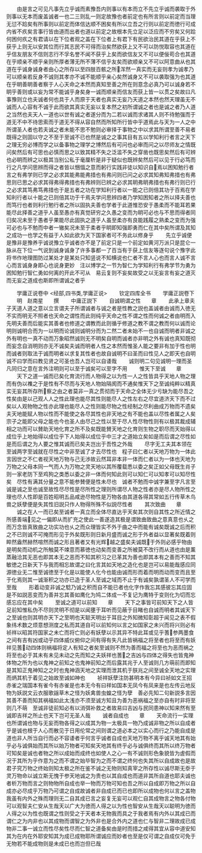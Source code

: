 <!-- { "loadSidebar": true } -->
　　由是言之可见凡事先立乎诚而素豫吾内则事以有本而立不先立乎诚而袭取于外则事以无本而废盖诚者一也二三则乱一则定故豫也者前定也有所言则以前定而当理无愆不跲矣有所事则以前定而体信达顺不困矣有所以立吾之行则以前定而徳行可成内省不疚矣言事行皆由道而出者也道以前定之故根本先立足以泛应而不穷矣又何跲何困何疚之有君请以在下位者观之盖在下位者上有君下有民欲治民其道在乎获上不获乎上则无以安其位而行其志民不可得而治矣然欲获上又不可以防悦取容也其道在乎信友朋友不信则志行不孚名誉不闻不获乎上矣而欲信友又不可以便佞苟合也其道在乎顺亲不顺乎亲则所厚者薄无所不薄不信乎友矣而欲顺亲又不可以阿意曲从也其道在乎诚身诚身者由心之所存以至四肢百骸之所浑然一真实而无妄则孝为诚孝乃可以顺亲若反身不诚则其孝亦不诚不能顺乎亲心矣然诚身又不可以袭取强为也其道在乎眀善眀善者察于人心天命之本然而真知至善之所在则意念必真乃可以诚身若不眀乎善则或以妄为常不能诚乎身矣身一诚而顺亲而信友而获上皆一以贯之矣故曰凡事豫则立也夫诚者何也具于人而原于天者也真实无妄乃天道之本然也然天理虽无不诚而人心容有不诚于此而欲其真实无妄以复本然之初所谓诚之者也是诚之者乃人道之当然也夫天人一道也以世有诚之者遂分而为二若以诚而求诸其人则不待勉强而于道无不中不待思索而于道无不得从容自然而所知所行皆中乎道焉此与天为一人之中所谓圣人者也若夫诚之者未能不思不勉则必审择于事物之中以求其所谓至善不易者既得之则固以守之不至于至诚不已也然是诚之之事其目有五以学知利行者言之天下之理无穷必博而学之以备事物之理学之博然后有可问也必审而问之以尽师友之情既问矣然后有可思也必慎而思之以致其精不失之泛滥不失之穿凿也既思矣然后有可辨也必眀而辨之以极其当别公私于毫厘析是非于疑似也既辨矣然后可以见于行必笃而行之凡学问思辨而得之者皆以悃愊之意而躬行实践非徒以知识自焉以困知勉行者言之有弗学则已学之必求其能弗能弗措也有弗问则已问之必求其知弗知弗措也有弗思则已思之必求其得弗得弗措也有弗辨则已辨之必求其眀弗眀弗措也有弗行则已行之必求其笃弗笃弗措也于是五者之功在学知利行者以一能之已则倍其功于百焉在学知利行者以十能之已则倍其功于千焉夫学问思辨四者乃学知困知者之所以择夫善也而笃行也者则利行勉行者之所以固执夫善也学者于此道惟恐安于愚柔而不能耳若果能尽此择善之道乎人虽至愚亦有真觉研穷之久愚之变而为眀可必也与不思而得者同归矣况未至于愚者乎果能尽此固执之道乎人虽至柔亦有良能践履之熟柔之变而为强可必也与不勉而中者一辙矣况未至于柔者乎眀即知强即勇而仁在其中矣所谓及其知之成功一也学之有益于人如此欲为天下国家者可不务此以修身乎
　　先立乎诚便是豫非是豫养乎诚说豫立乎诚者亦不是了前定只是一个前定如黄河万派只是昆仑一脉从在下位一气说到诚身诚身了许多事都一了百当有于获上信友等逐句说个豫字此将书作地理图防过某处才是某处只知竖说不知横说也仁者不言人心也而言人诚不言心而言诚身身即心也说身更妙　注以博学之一节为智仁为学知利行有弗学节为勇为困知勉行智仁勇如何离的开此不可从　易云复则不妄矣故受之以无妄言有妄之道灭而无妄之道成也斯即所谓诚之者乎

　　学庸正说卷中
<经部,四书类,学庸正说>
　　钦定四库全书
　　学庸正説卷下
　　明　赵南星　　撰
　　中庸正説下
　　自诚眀谓之性　　章
　　此承上章夫子天道人道之意以立言谓夫子所谓诚者与诚之者是性教之説也盖诚者由诚而入徳无不实而明无不照者也天命之谓性而此则纯乎天命之性不谓之性而何诚之者由明而入先明夫善而后能实其善者也修道之谓教而此则循乎修道之教不谓之教而何以诚而论明则诚明合而为一以明而论诚则诚明分而为二然二者未始不一也自诚而明者非诚之外有明也一真不动而万象昭然诚则无不明矣自明而诚者亦非明之外有诚也真知既彻而妄念自消明则亦无不诚矣夫诚而明者人性之本然而惟圣人能之要非有加于性也明而诚者则取法于诚而明者以求复其性者也故自诚明不曰圣而曰性见人之即天也自明诚不曰学而曰教见贤之可圣也吾人岂可以自诿哉
　　诚则明二句见诚明一理而圣凡同归之意在言外注明则可以至于诚矣可以至字不用
　　惟天下至诚　　章
　　天下之道一诚而已矣化育流行而人物得之以为性一人之性皆具乎天地人物之理而有伪以襍之于是性有不尽而与天地人物始隔阂而不通矣惟天下之至诚纯粹以精真实无妄其所存所察之由之者莫非一真之贯彻而于天命之全体无少亏缺为能尽吾之性矣由是以己观人人之性此理也能尽其性则能尽人之性左右之尽宜道济天下而不过矣以人观物物之性亦此理也能尽人之性则能尽物之性经制之尽利曲成万物而不遗矣夫天地能赋人物以性而不能使之各尽其性也非天地之有不能也盖以尽性者属之人矣宗子之能即父母之能也今也圣人由尽己之性以至于尽人性尽物性则有以极其裁成辅相之功而可以賛助天地化育之所不及矣既能賛天地之化育则生物之职尽而天始得以成位乎上地始得以成位乎下人始得以成位乎中三才之道始立矣如是而后谓之尽性如是而后谓之为人要之惟其诚而已矣夫岂出于吾性之外哉
　　尽字无工夫其本领在至诚两字至诚就在尽性之中非至诚了才去尽性也　程子曰仁者以天地万物为一体此言因世之不仁者视天地万物与己无渉故云然耳非本非一体而仁者以为一体也天地为万物之父母本同一气而人为万物之灵天地以其所覆载悉以委之矣正如父母既生肖子则一家老防下至鸡狗之类悉以委之非一体而何知此则可以知仁可以知孝可以知尽性矣　尽性有满其分量之意不能参賛便是性未尽也　诚者不勉而中诚字兼至字凡言至诚是诚之至也诚至故性尽尽性是尽所性之理则所谓尽人物之性者亦是尽人物所性之理也尽人性即是百姓昭明五品咸逊尽物性是万物各由其道各得其常如五行传草木鸟兽之妖孽便是失其性旧説只作人物得所殊不似説尽性者
　　其次致曲　　章
　　诚之在人一而已矣至诚者一真立而全体尽直达乎天矣其次则自其性之所近情之所感善端见之一偏即从而扩充之使此一善遂造其极是谓致曲致曲之意真意也乆之而万念皆真致曲之功实功也乆之而众理皆实不外于曲之中而能有诚矣既诚之后而积之不已则诚不可掩而形见于外矣既形则日新月盛而诚之形于外者益以显著矣既着则睟然盎然赫然喧然而诚之形且著者又有光辉越之盛矣夫诚既于外则必感乎物由是明矣而动机之所触莫不竦意而慕徳也动矣而变善之所被莫不改行而从道也由是薰蒸融洽其无恶也即其本无之恶而不知其积习之已革其为善也即其本有之善而不知其敏徳之日新天下与我而相忘故谓之曰化言其如天地之造化也是岂可以易能哉感应同源徳业无二惟至诚徳至于化是以能使人化今也能由诚而形而着而明而动而变而且至于化焉则其一诚渐积之功亦已造于圣人至诚之域而不止于有诚矣孰谓圣人不可学而至哉
　　形着动变非诚之騐乃诚之积而自不能已者也化字作我忘其感彼忘其应固是不如説恶变而为善并忘其善如鹰化为鸠二体成一不复记为鹰特于变则化为切而忘感忘应在其中矣
　　至诚之道可以前知　　章
　　天下之事皆可前知天下之人皆足前知惟私伪不尽则灵明不彻是以闻壅于耳听而见蔽于目睹也自诚而明者其诚天下之至诚也则其明亦天下之至明也天聪天明出于耳目之外知微知彰超于闻见之表不假象纬术数之烦意想测度之私而其道自可以前知何以言之如国家之未兴而将兴则必有祯祥以昭其符国家之未亡而将亡则必有妖孽以示其异不特此耳或见乎蓍参两墨食之间有吉有凶或动乎四体威仪俯仰之间有得有失凡此皆祸福之将至者也将至而有妖祥见蓍动四体则祸福将定人有知之者矣至诚则不然为善而福之将至也为恶而祸之将至也必于其未有未见未动之先而知之夫妖祥也蓍之吉凶与四体之得失也皆鬼神体物之所为也以鬼神之前知之也鬼神前知之而后露其兆于人至诚则几方萌前而即知是其知正鬼神知之之时也鬼神涵天地之实理而泄其机于朕兆之间至诚全天地之实理而炳其机于着见之始故至诚如神也
　　祯祥妖孽注防甚明本有今异曰祯如文王招赤雀之瑞国本有雀今有赤雀是也本无今有曰祥如国本无凤今有凤来是也左传云地反物为妖説文云衣服歌謡草木之怪为妖禽兽虫蝗之怪为孽　善必先知二句新説多言因其善不善而知其祸福如此太浅亦不须至诚方知且为善为恶祸福之至亦自有时非将至则几不萌　至诚非徒前知必有以消弭补救之者故易曰吉凶与民同患神以知来然有至诚即吉祥之所止也天下岂可无圣人哉
　　诚者自成也　　章
　　天命流行一实理也所谓诚也物与无妄而物各得之以成其为物一太极具一物乃成诚非物之所以自成者乎是诚也根于人心而散见于日用伦常之间则谓之道必本之以实心而行之乃能自成是道也非人所当自行而必不容诿者乎何言乎诚者自成也天地万物不离乎诚天地其有始乎必与诚俱始而其所以始万物者可知矣天地其有终乎必与诚俱终而其所以终万物者可知矣是诚也者物之所以成始而成终也如使人之心一有不诚则形色象貌皆为虗假而况于其所为乎作意为之而不谓之始毕智为之而不谓之终何也失其所以自成故也是故君子究万物之终始则知太极之所在鉴不诚之无物则知真宰之所存性以诚尽斯无沗于灵万物命以诚立斯无愧于参天地诚之为贵也以其自成也而道非其所自道也耶夫诚也者析万物而言之则物物所自成也举一物而万物可知也吾之所以自成即万物之所以自成亦必尽成乎万物乃可谓之自成故诚者非自成已而已也即所以成物也何以言之盖物我虽有内外之殊而理则无二自其成已言之妄复无妄可以观仁自其成物言之物各付物可以观智夫仁安从生哉天以广大为徳而人得之以为性也智安从生哉天以聪明为徳而人得之以为性也既谓之性则受之于天者本无物我而具之于我者焉有内外以其成已而谓仁之为内非也以其成物而谓智之为外非也是合外内之道也仁与智非二理故成已成物非二事一诚立而性尽矣性尽而仁智之道备矣由是时而措之咸得其宜从容中道安知其为在内在外耶安知其为成已成物耶所谓诚应而妙者也至是仅可谓之自成仅可免于无物若不能成物则是未成已也而岂但已哉
